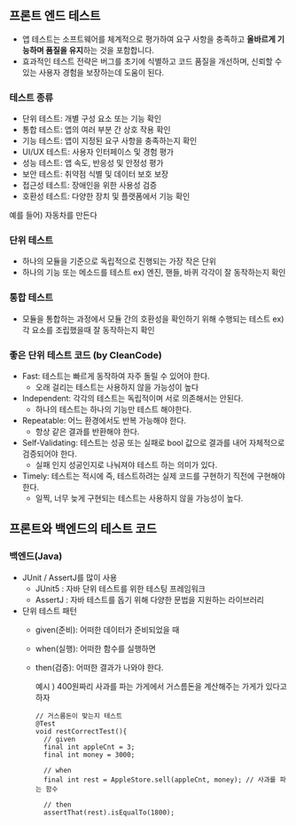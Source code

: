 ## 프론트 엔드 테스트
- 앱 테스트는 소프트웨어를 체계적으로 평가하여 요구 사항을 충족하고 **올바르게 기능하며 품질을 유지**하는 것을 포함합니다.
- 효과적인 테스트 전략은 버그를 초기에 식별하고 코드 품질을 개선하며, 신뢰할 수 있는 사용자 경험을 보장하는데 도움이 된다.

### 테스트 종류
- 단위 테스트: 개별 구성 요소 또는 기능 확인
- 통합 테스트: 앱의 여러 부분 간 상호 작용 확인
- 기능 테스트: 앱이 지정된 요구 사항을 충족하는지 확인
- UI/UX 테스트: 사용자 인터페이스 및 경험 평가
- 성능 테스트: 앱 속도, 반응성 및 안정성 평가
- 보안 테스트: 취약점 식별 및 데이터 보호 보장
- 접근성 테스트: 장애인을 위한 사용성 검증
- 호환성 테스트: 다양한 장치 및 플랫폼에서 기능 확인

예를 들어)
자동차를 만든다

### 단위 테스트
- 하나의 모듈을 기준으로 독립적으로 진행되는 가장 작은 단위
- 하나의 기능 또는 메소드를 테스트
  ex) 엔진, 핸들, 바퀴 각각이 잘 동작하는지 확인

### 통합 테스트
- 모듈을 통합하는 과정에서 모듈 간의 호환성을 확인하기 위해 수행되는 테스트
  ex) 각 요소를 조립했을때 잘 동작하는지 확인

### 좋은 단위 테스트 코드 (by CleanCode)
- Fast: 테스트는 빠르게 동작하여 자주 돌릴 수 있어야 한다.
  - 오래 걸리는 테스트는 사용하지 않을 가능성이 높다   
- Independent: 각각의 테스트는 독립적이며 서로 의존해서는 안된다.
  - 하나의 테스트는 하나의 기능만 테스트 해야한다.
- Repeatable: 어느 환경에서도 반복 가능해야 한다.
  - 항상 같은 결과를 반환해야 한다.
- Self-Validating: 테스트는 성공 또는 실패로 bool 값으로 결과를 내어 자체적으로 검증되어야 한다.
  - 실패 인지 성공인지로 나눠져야 테스트 하는 의미가 있다.
- Timely: 테스트는 적시에 즉, 테스트하려는 실제 코드를 구현하기 직전에 구현해야 한다.
  - 일찍, 너무 늦게 구현되는 테스트는 사용하지 않을 가능성이 높다.

## 프론트와 백엔드의 테스트 코드
### 백엔드(Java)
- JUnit / AssertJ를 많이 사용
  - JUnit5 : 자바 단위 테스트를 위한 테스팅 프레임워크
  - AssertJ : 자바 테스트를 돕기 위해 다양한 문법을 지원하는 라이브러리
- 단위 테스트 패턴
  - given(준비): 어떠한 데이터가 준비되었을 때
  - when(실행): 어떠한 함수를 실행하면
  - then(검증): 어떠한 결과가 나와야 한다.
 
    예시 ) 400원짜리 사과를 파는 가게에서 거스름돈을 계산해주는 가게가 있다고 하자
    ```
    // 거스름돈이 맞는지 테스트
    @Test
    void restCorrectTest(){
      // given
      final int appleCnt = 3;
      final int money = 3000;

      // when
      final int rest = AppleStore.sell(appleCnt, money); // 사과를 파는 함수

      // then
      assertThat(rest).isEqualTo(1800);
    ```
